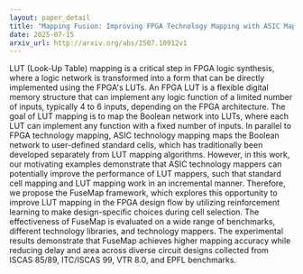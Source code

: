 ```yaml
---
layout: paper_detail
title: "Mapping Fusion: Improving FPGA Technology Mapping with ASIC Mapper"
date: 2025-07-15
arxiv_url: http://arxiv.org/abs/2507.10912v1
---
```


LUT (Look-Up Table) mapping is a critical step in FPGA logic synthesis, where a logic network is transformed into a form that can be directly implemented using the FPGA's LUTs. An FPGA LUT is a flexible digital memory structure that can implement any logic function of a limited number of inputs, typically 4 to 6 inputs, depending on the FPGA architecture. The goal of LUT mapping is to map the Boolean network into LUTs, where each LUT can implement any function with a fixed number of inputs. In parallel to FPGA technology mapping, ASIC technology mapping maps the Boolean network to user-defined standard cells, which has traditionally been developed separately from LUT mapping algorithms. However, in this work, our motivating examples demonstrate that ASIC technology mappers can potentially improve the performance of LUT mappers, such that standard cell mapping and LUT mapping work in an incremental manner.   Therefore, we propose the FuseMap framework, which explores this opportunity to improve LUT mapping in the FPGA design flow by utilizing reinforcement learning to make design-specific choices during cell selection. The effectiveness of FuseMap is evaluated on a wide range of benchmarks, different technology libraries, and technology mappers. The experimental results demonstrate that FuseMap achieves higher mapping accuracy while reducing delay and area across diverse circuit designs collected from ISCAS 85/89, ITC/ISCAS 99, VTR 8.0, and EPFL benchmarks.
